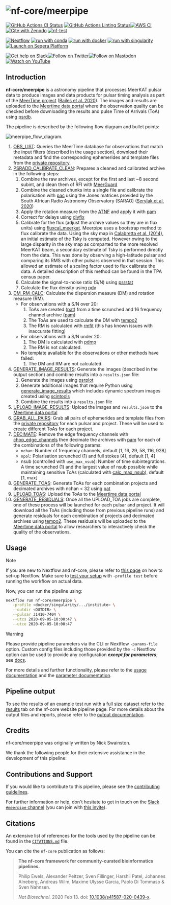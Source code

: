 <h1>
  <picture>
    <source media="(prefers-color-scheme: dark)" srcset="docs/images/nf-core-meerpipe_logo_dark.png">
    <img alt="nf-core/meerpipe" src="docs/images/nf-core-meerpipe_logo_light.png">
  </picture>
</h1>

[![GitHub Actions CI Status](https://github.com/nf-core/meerpipe/actions/workflows/ci.yml/badge.svg)](https://github.com/nf-core/meerpipe/actions/workflows/ci.yml)
[![GitHub Actions Linting Status](https://github.com/nf-core/meerpipe/actions/workflows/linting.yml/badge.svg)](https://github.com/nf-core/meerpipe/actions/workflows/linting.yml)[![AWS CI](https://img.shields.io/badge/CI%20tests-full%20size-FF9900?labelColor=000000&logo=Amazon%20AWS)](https://nf-co.re/meerpipe/results)[![Cite with Zenodo](http://img.shields.io/badge/DOI-10.5281/zenodo.XXXXXXX-1073c8?labelColor=000000)](https://doi.org/10.5281/zenodo.XXXXXXX)
[![nf-test](https://img.shields.io/badge/unit_tests-nf--test-337ab7.svg)](https://www.nf-test.com)

[![Nextflow](https://img.shields.io/badge/nextflow%20DSL2-%E2%89%A523.04.0-23aa62.svg)](https://www.nextflow.io/)
[![run with conda](http://img.shields.io/badge/run%20with-conda-3EB049?labelColor=000000&logo=anaconda)](https://docs.conda.io/en/latest/)
[![run with docker](https://img.shields.io/badge/run%20with-docker-0db7ed?labelColor=000000&logo=docker)](https://www.docker.com/)
[![run with singularity](https://img.shields.io/badge/run%20with-singularity-1d355c.svg?labelColor=000000)](https://sylabs.io/docs/)
[![Launch on Seqera Platform](https://img.shields.io/badge/Launch%20%F0%9F%9A%80-Seqera%20Platform-%234256e7)](https://tower.nf/launch?pipeline=https://github.com/nf-core/meerpipe)

[![Get help on Slack](http://img.shields.io/badge/slack-nf--core%20%23meerpipe-4A154B?labelColor=000000&logo=slack)](https://nfcore.slack.com/channels/meerpipe)[![Follow on Twitter](http://img.shields.io/badge/twitter-%40nf__core-1DA1F2?labelColor=000000&logo=twitter)](https://twitter.com/nf_core)[![Follow on Mastodon](https://img.shields.io/badge/mastodon-nf__core-6364ff?labelColor=FFFFFF&logo=mastodon)](https://mstdn.science/@nf_core)[![Watch on YouTube](http://img.shields.io/badge/youtube-nf--core-FF0000?labelColor=000000&logo=youtube)](https://www.youtube.com/c/nf-core)

## Introduction

**nf-core/meerpipe** is a astronomy pipeline that processes MeerKAT pulsar data to produce images and data products for pulsar timing analysis as part of the [MeerTime project](http://www.meertime.org/) ([Bailes et al. 2020](https://ui.adsabs.harvard.edu/abs/2020PASA...37...28B/abstract)).
The images and results are uploaded to the [Meertime data portal](https://pulsars.org.au) where the observation quality can be checked before downloading the results and pulse Time of Arrivals (ToA) using [psrdb](https://psrdb.readthedocs.io/en/latest/).

The pipeline is described by the following flow diagram and bullet points:

![meerpipe_flow_diagram.](docs/images/meerpipe_flow_diagram.png)

1. [OBS_LIST](modules/local/obs_list.nf): Queries the MeerTime database for observations that match the input filters (described in the usage section), download their metadata and find the corresponding ephemerides and template files from the [private repository](https://ozgrav.github.io/meerkat_pulsar_docs/ephem_template/).
2. [PSRADD_CALIBRATE_CLEAN](modules/local/psradd_calibrate_clean.nf): Prepares a cleaned and calibrated archive in the following steps:
   1. Combine the raw archives, except for the first and last ~8 second subint, and clean them of RFI with [MeerGuard](https://github.com/danielreardon/MeerGuard)
   2. Combine the cleaned chunks into a single file and calibrate the polarisation with [pac](https://psrchive.sourceforge.net/manuals/pac/) using the Jones matrices provided by the South African Radio Astronomy Observatory (SARAO) ([Serylak et al. 2020](https://ui.adsabs.harvard.edu/abs/2021MNRAS.505.4483S/abstract))
   3. Apply the rotation measure from the [ATNF](https://www.atnf.csiro.au/research/pulsar/psrcat/) and apply it with [pam](https://psrchive.sourceforge.net/manuals/pam/)
   4. Correct for delays using [dlyfix](https://github.com/OZGrav/meerpipe/blob/main/meerpipe/scripts/dlyfix.py)
   5. Calibrate for the flux (adjust the archive values so they are in flux units) using [fluxcal_meerkat](https://github.com/OZGrav/meerpipe/blob/main/meerpipe/scripts/fluxcal_meerkat.py). Meerpipe uses a bootstrap method to flux calibrate the data. Using the sky map in [Calabretta et al. (2014)](https://ui.adsabs.harvard.edu/abs/2014PASA...31....7C/abstract), an initial estimate of the Tsky is computed. However owing to the large disparity in the sky map as comparted to the more resolved MeerKAT beam, a secondary estimate of Tsky is performed directly from the data. This was done by observing a high-latitude pulsar and comparing its RMS with other pulsars observed in that session. This allowed an estimate of a scaling factor used to flux calibrate the data. A detailed description of this method can be found in the TPA census paper.
   6. Calculate the signal-to-noise ratio (S/N) using [psrstat](https://psrchive.sourceforge.net/manuals/psrstat/)
   7. Calculate the flux density using [pdv](https://psrchive.sourceforge.net/manuals/pdv/)
3. [DM_RM_CALC](modules/local/dm_rm_calc.nf): Calculate the dispersion measure (DM) and rotation measure (RM).
   - For observations with a S/N over 20:
     1. ToAs are created ([pat](https://psrchive.sourceforge.net/manuals/pat/)) from a time scrunched and 16 frequency channel archive ([pam](https://psrchive.sourceforge.net/manuals/pam/))
     2. The ToAs are used to calculate the DM with [tempo2](https://bitbucket.org/psrsoft/tempo2/src/master/)
     3. The RM is calculated with [rmfit](https://psrchive.sourceforge.net/manuals/rmfit/) (this has known issues with inaccurate fitting)
   - For observations with a S/N under 20:
     1. The DM is calculated with [pdmp](https://psrchive.sourceforge.net/manuals/pdmp/)
     2. The RM is not calculated.
   - No template available for the observations or other methods have failed:
     1. The DM and RM are not calculated.
4. [GENERATE_IMAGE_RESULTS](modules/local/generate_image_results.nf): Generate the images (described in the output section) and combine results into a `results.json` file:
   1. Generate the images using [psrplot](https://psrchive.sourceforge.net/manuals/psrplot/)
   2. Generate additional images that require Python using [generate_image_results](https://github.com/OZGrav/meerpipe/blob/main/meerpipe/scripts/generate_images_results.py) which includes dynamic spectrum images created using [scintools](https://github.com/danielreardon/scintools)
   3. Combine the results into a `results.json` file
5. [UPLOAD_IMAGE_RESULTS](modules/local/upload_image_results.nf): Upload the images and `results.json` to the [Meertime data portal](https://pulsars.org.au)
6. [GRAB_ALL_PAIRS](modules/local/grab_all_pairs.nf): Grab all pairs of ephemerides and template files from the [private repository](https://ozgrav.github.io/meerkat_pulsar_docs/ephem_template/) for each pulsar and project. These will be used to create different ToAs for each project.
7. [DECIMATE](modules/local/decimate.nf): Remove the edge frequency channels with [chop_edge_channels](https://github.com/OZGrav/meerpipe/blob/main/meerpipe/scripts/chop_edge_channels.py) then decimate the archives with [pam](https://psrchive.sourceforge.net/manuals/pam/) for each of the combinations of the following params:
   - `nchan`: Number of frequency channels, default [1, 16, 29, 58, 116, 928]
   - `npol`: Polarisation scrunched (1) and full stokes (4), default [1, 4]
   - nsub (controlled with `use_max_nsub`): Number of time subintegrations. A time scrunched (1) and the largest value of nsub possible while maintaining sensitive ToAs (calculated with [calc_max_nsub](https://github.com/OZGrav/meerpipe/blob/main/meerpipe/scripts/calc_max_nsub.py)), default [1, max]
8. [GENERATE_TOAS](modules/local/generate_toas.nf): Generate ToAs for each combination projects and decimated archives with nchan < 32 using [pat](https://psrchive.sourceforge.net/manuals/pat/)
9. [UPLOAD_TOAS](modules/local/upload_toas.nf): Upload the ToAs to the [Meertime data portal](https://pulsars.org.au)
10. [GENERATE_RESIDUALS](modules/local/generate_residuals.nf): Once all the UPLOAD_TOA jobs are complete, one of these process will be launched for each pulsar and project. It will download all the ToAs (including those from previous pipeline runs) and generate residuals for each combination of projects and decimated archives using [tempo2](https://bitbucket.org/psrsoft/tempo2/src/master/). These residuals will be uploaded to the [Meertime data portal](https://pulsars.org.au) to allow researchers to interactively check the quality of the observations.

## Usage

> [!NOTE]
> If you are new to Nextflow and nf-core, please refer to [this page](https://nf-co.re/docs/usage/installation) on how to set-up Nextflow. Make sure to [test your setup](https://nf-co.re/docs/usage/introduction#how-to-run-a-pipeline) with `-profile test` before running the workflow on actual data.

<!-- TODO nf-core: Describe the minimum required steps to execute the pipeline, e.g. how to prepare samplesheets.
     Explain what rows and columns represent. For instance (please edit as appropriate):

First, prepare a samplesheet with your input data that looks as follows:

`samplesheet.csv`:

```csv
sample,fastq_1,fastq_2
CONTROL_REP1,AEG588A1_S1_L002_R1_001.fastq.gz,AEG588A1_S1_L002_R2_001.fastq.gz
```

Each row represents a fastq file (single-end) or a pair of fastq files (paired end).

-->

Now, you can run the pipeline using:

<!-- TODO nf-core: update the following command to include all required parameters for a minimal example -->

```bash
nextflow run nf-core/meerpipe \
   -profile <docker/singularity/.../institute> \
   --outdir <OUTDIR> \
   --pulsar J1410-7404 \
   --utcs 2020-09-05-10:00:47 \
   --utce 2020-09-05-10:00:47
```

> [!WARNING]
> Please provide pipeline parameters via the CLI or Nextflow `-params-file` option. Custom config files including those provided by the `-c` Nextflow option can be used to provide any configuration _**except for parameters**_;
> see [docs](https://nf-co.re/usage/configuration#custom-configuration-files).

For more details and further functionality, please refer to the [usage documentation](https://nf-co.re/meerpipe/usage) and the [parameter documentation](https://nf-co.re/meerpipe/parameters).

## Pipeline output

To see the results of an example test run with a full size dataset refer to the [results](https://nf-co.re/meerpipe/results) tab on the nf-core website pipeline page.
For more details about the output files and reports, please refer to the
[output documentation](https://nf-co.re/meerpipe/output).

## Credits

nf-core/meerpipe was originally written by Nick Swainston.

We thank the following people for their extensive assistance in the development of this pipeline:

<!-- TODO nf-core: If applicable, make list of people who have also contributed -->

## Contributions and Support

If you would like to contribute to this pipeline, please see the [contributing guidelines](.github/CONTRIBUTING.md).

For further information or help, don't hesitate to get in touch on the [Slack `#meerpipe` channel](https://nfcore.slack.com/channels/meerpipe) (you can join with [this invite](https://nf-co.re/join/slack)).

## Citations

<!-- TODO nf-core: Add citation for pipeline after first release. Uncomment lines below and update Zenodo doi and badge at the top of this file. -->
<!-- If you use nf-core/meerpipe for your analysis, please cite it using the following doi: [10.5281/zenodo.XXXXXX](https://doi.org/10.5281/zenodo.XXXXXX) -->

<!-- TODO nf-core: Add bibliography of tools and data used in your pipeline -->

An extensive list of references for the tools used by the pipeline can be found in the [`CITATIONS.md`](CITATIONS.md) file.

You can cite the `nf-core` publication as follows:

> **The nf-core framework for community-curated bioinformatics pipelines.**
>
> Philip Ewels, Alexander Peltzer, Sven Fillinger, Harshil Patel, Johannes Alneberg, Andreas Wilm, Maxime Ulysse Garcia, Paolo Di Tommaso & Sven Nahnsen.
>
> _Nat Biotechnol._ 2020 Feb 13. doi: [10.1038/s41587-020-0439-x](https://dx.doi.org/10.1038/s41587-020-0439-x).
